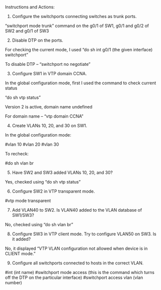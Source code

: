 Instructions and Actions:

1. Configure the switchports connecting switches as trunk ports.

“switchport mode trunk” command on the g0/1 of SW1, g0/1 and g0/2 of SW2 and g0/1 of SW3

2. Disable DTP on the ports.

For checking the current mode, I used “do sh int g0/1 (the given interface) switchport”

To disable DTP – “switchport no negotiate”

3. Configure SW1 in VTP domain CCNA.
   
In the global configuration mode, first I used the command to check current status 

“do sh vtp status”

Version 2 is active, domain name undefined 

For domain name – “vtp domain CCNA”

4. Create VLANs 10, 20, and 30 on SW1.
   
In the global configuration mode:

#vlan 10
#vlan 20
#vlan 30

To recheck:

#do sh vlan br

5. Have SW2 and SW3 added VLANs 10, 20, and 30?
   
Yes, checked using “do sh vtp status”

6. Configure SW2 in VTP transparent mode.
    
#vtp mode transparent

7. Add VLAN40 to SW2. Is VLAN40 added to the VLAN database of SW1/SW3?
    
No, checked using “do sh vlan br”

8. Configure SW3 in VTP client mode. Try to configure VLAN50 on SW3. Is it added?
    
No, it displayed “VTP VLAN configuration not allowed when device is in CLIENT mode.”

9. Configure all switchports connected to hosts in the correct VLAN.
    
#int (int name)
#switchport mode access     (this is the command which turns off the DTP on the particular interface)
#switchport access vlan (vlan number)
